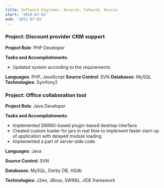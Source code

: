 ```yaml
---
title: Software Engineer, Astarus, Izhevsk, Russia
start: '2010-07-01'
end: '2011-07-01' 
---
```

### **Project**: Discount provider CRM support

**Project Role**: PHP Developer

**Tasks and Accomplishments**:

- Updated system according to the requirements

**Languages**: PHP, JavaScript **Source Control**: SVN **Databases**: MySQL **Technologies**: Symfony2

### **Project**: Office collaboration tool

**Project Role**: Java Developer

**Tasks and Accomplishments**:

- Implemented SWING-based plugin-based desktop interface
- Created custom loader for jars in real time to implement faster start-up of application with delayed module loading
- Implemented a part of server-side code

**Languages**: Java

**Source Control**: SVN

**Databases**: MySQL, Derby DB, H2db

**Technologies**: J2ee, JBoss, SWING, JIDE framework
